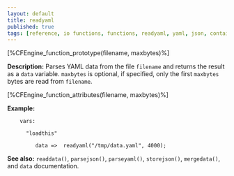 ```yaml
---
layout: default
title: readyaml
published: true
tags: [reference, io functions, functions, readyaml, yaml, json, container]
---
```


[%CFEngine_function_prototype(filename, maxbytes)%]

**Description:** Parses YAML data from the file `filename` and returns the
result as a `data` variable. `maxbytes` is optional, if specified, only the
first `maxbytes` bytes are read from `filename`.

[%CFEngine_function_attributes(filename, maxbytes)%]

**Example:**

```cf3
    vars:

      "loadthis"

         data =>  readyaml("/tmp/data.yaml", 4000);
```

**See also:** `readdata()`, `parsejson()`, `parseyaml()`, `storejson()`, `mergedata()`, and `data` documentation.

